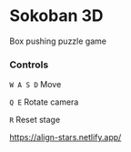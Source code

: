 
# Sokoban 3D
Box pushing puzzle game

### Controls
`W A S D` Move

`Q E` Rotate camera

`R` Reset stage

https://align-stars.netlify.app/
